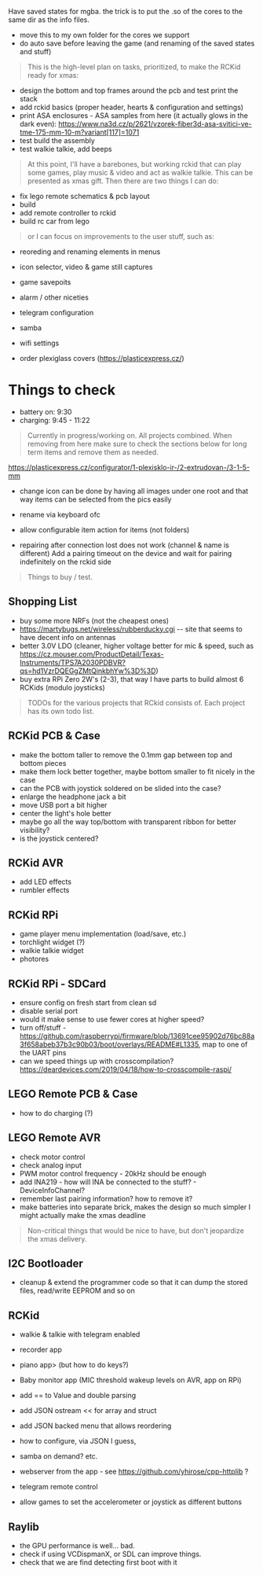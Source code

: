 Have saved states for mgba. the trick is to put the .so of the cores to the same dir as the info files. 
- move this to my own folder for the cores we support
- do auto save before leaving the game (and renaming of the saved states and stuff)

> This is the high-level plan on tasks, prioritized, to make the RCKid ready for xmas:

- design the bottom and top frames around the pcb and test print the stack
- add rckid basics (proper header, hearts & configuration and settings)
- print ASA enclosures - ASA samples from here (it actually glows in the dark even): https://www.na3d.cz/p/2621/vzorek-fiber3d-asa-svitici-ve-tme-175-mm-10-m?variant[117]=1071
- test build the assembly
- test walkie talkie, add beeps

> At this point, I'll have a barebones, but working rckid that can play some games, play music & video and act as walkie talkie. This can be presented as xmas gift. Then there are two things I can do:

- fix lego remote schematics & pcb layout
- build
- add remote controller to rckid
- build rc car from lego

> or I can focus on improvements to the user stuff, such as:

- reoreding and renaming elements in menus
- icon selector, video & game still captures
- game savepoits
- alarm / other niceties
- telegram configuration
- samba
- wifi settings

- order plexiglass covers (https://plasticexpress.cz/)


# Things to check

- battery on: 9:30
- charging: 9:45 - 11:22

> Currently in progress/working on. All projects combined. When removing from here make sure to check the sections below for long term items and remove them as needed. 

https://plasticexpress.cz/configurator/1-plexisklo-ir-/2-extrudovan-/3-1-5-mm


- change icon can be done by having all images under one root and that way items can be selected from the pics easily
- rename via keyboard ofc

- allow configurable item action for items (not folders)

- repairing after connection lost does not work (channel & name is different) Add a pairing timeout on the device and wait for pairing indefinitely on the rckid side

> Things to buy / test. 

## Shopping List

- buy some more NRFs (not the cheapest ones)
- https://martybugs.net/wireless/rubberducky.cgi -- site that seems to have decent info on antennas
- better 3.0V LDO (cleaner, higher voltage better for mic & speed, such as https://cz.mouser.com/ProductDetail/Texas-Instruments/TPS7A2030PDBVR?qs=hd1VzrDQEGgZMtQinkbhYw%3D%3D)
- buy extra RPi Zero 2W's (2-3), that way I have parts to build almost 6 RCKids (modulo joysticks)

> TODOs for the various projects that RCkid consists of. Each project has its own todo list.

## RCKid PCB & Case

- make the bottom taller to remove the 0.1mm gap between top and bottom pieces
- make them lock better together, maybe bottom smaller to fit nicely in the case
- can the PCB with joystick soldered on be slided into the case? 
- enlarge the headphone jack a bit
- move USB port a bit higher
- center the light's hole better
- maybe go all the way top/bottom with transparent ribbon for better visibility? 
- is the joystick centered? 

## RCKid AVR

- add LED effects
- rumbler effects

## RCKid RPi

- game player menu implementation (load/save, etc.)
- torchlight widget (?)
- walkie talkie widget
- photores

## RCKid RPi - SDCard

- ensure config on fresh start from clean sd
- disable serial port
- would it make sense to use fewer cores at higher speed? 
- turn off/stuff - https://github.com/raspberrypi/firmware/blob/13691cee95902d76bc88a3f658abeb37b3c90b03/boot/overlays/README#L1335, map to one of the UART pins 
- can we speed things up with crosscompilation? https://deardevices.com/2019/04/18/how-to-crosscompile-raspi/

## LEGO Remote PCB & Case

- how to do charging (?)

## LEGO Remote AVR

- check motor control
- check analog input
- PWM motor control frequency - 20kHz should be enough
- add INA219 - how will INA be connected to the stuff? - DeviceInfoChannel? 
- remember last pairing information? how to remove it? 
- make batteries into separate brick, makes the design so much simpler I might actually make the xmas deadline

> Non-critical things that would be nice to have, but don't jeopardize the xmas delivery. 

## I2C Bootloader

- cleanup & extend the programmer code so that it can dump the stored files, read/write EEPROM and so on

## RCKid

- walkie & talkie with telegram enabled
- recorder app
- piano app> (but how to do keys?)
- Baby monitor app (MIC threshold wakeup levels on AVR, app on RPi)

- add == to Value and double parsing
- add JSON ostream << for array and struct
- add JSON backed menu that allows reordering
- how to configure, via JSON I guess,
- samba on demand? etc.
- webserver from the app - see https://github.com/yhirose/cpp-httplib ?
- telegram remote control 

- allow games to set the accelerometer or joystick as different buttons

## Raylib 

- the GPU performance is well... bad. 
- check if using VCDispmanX, or SDL can improve things. 
- check that we are find detecting first boot with it

